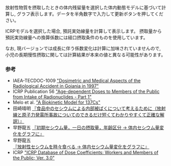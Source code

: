 放射性物質を摂取したときの体内残留量を選択した体内動態モデルに基づいて計算し, グラフ表示します。データを半角数字で入力して更新ボタンを押してください。

ICRPモデルを選択した場合, 預託実効線量を計算して表示します。
摂取量から預託実効線量への換算係数には経口摂取条件のものを使用しています。

なお, 現バージョンでは成長に伴う係数変化は計算に加味されていませんので, 
小児の長期慢性摂取に関しては計算結果が本来の値と異なる可能性があります。

### 参考
* IAEA-TECDOC-1009 ["Dosimetric and Medical Aspects of the Radiological Accident in Goiania in 1997"](http://www-pub.iaea.org/MTCD/publications/PDF/te_1009_prn.pdf)
* ICRP Publication 56 ["Age-dependent Doses to Members of the Public from Intake of Radionuclides - Part 1"](http://www.icrp.org/publication.asp?id=ICRP%20Publication%2056)
* Melo et al. ["A Biokinetic Model for 137Cs"](http://journals.lww.com/health-physics/Abstract/1997/08000/A_Biokinetic_Model_for_137Cs.4.aspx)
* 田崎晴明 [『食品中のセシウムによる内部被ばくについて考えるために（放射線と原子力発電所事故についてのできるだけ短くてわかりやすくて正確な解説）』](http://www.gakushuin.ac.jp/~881791/housha/details/CsInBody.html)
* 早野龍五 [『初期セシウム量，一日の摂取量，年齢区分 → 体内セシウム量変化をグラフに』](http://nucl.phys.s.u-tokyo.ac.jp/hayano/radiocesium/)
* 早野龍五 [『放射性セシウムを時々食べる → 体内セシウム量変化をグラフに』](http://nucl.phys.s.u-tokyo.ac.jp/hayano/radiocesium/intermittent.html)
* ICRP ["ICRP Database of Dose Coefficients: Workers and Members of the Public; Ver. 3.0"](http://www.icrp.org/page.asp?id=145)